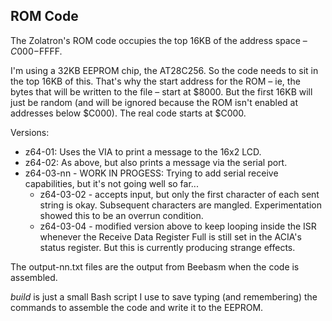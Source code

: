## ROM Code

The Zolatron's ROM code occupies the top 16KB of the address space – $C000-$FFFF.

I'm using a 32KB EEPROM chip, the AT28C256. So the code needs to sit in the top 16KB of this. That's why the start address for the ROM – ie, the bytes that will be written to the file – start at $8000. But the first 16KB will just be random (and will be ignored because the ROM isn't enabled at addresses below $C000). The real code starts at $C000.

Versions:
* z64-01: Uses the VIA to print a message to the 16x2 LCD.
* z64-02: As above, but also prints a message via the serial port.
* z64-03-nn - WORK IN PROGESS: Trying to add serial receive capabilities, but it's not going well so far...
	- z64-03-02 - accepts input, but only the first character of each sent string is okay. Subsequent characters are mangled. Experimentation showed this to be an overrun condition.
	- z64-03-04 - modified version above to keep looping inside the ISR whenever the Receive Data Register Full is still set in the ACIA's status register. But this is currently producing strange effects.

The output-nn.txt files are the output from Beebasm when the code is assembled.

_build_ is just a small Bash script I use to save typing (and remembering) the commands to assemble the code and write it to the EEPROM.
